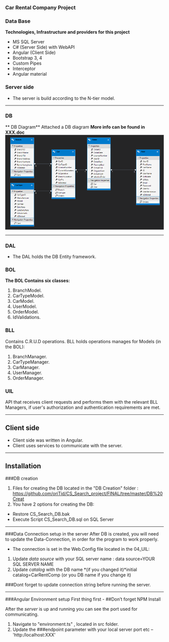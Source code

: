 
### Car Rental Company Project

### Data Base
**Technologies, Infrastructure and providers for this project**
* MS SQL Server
* C# (Server Side) with WebAPI
* Angular (Client Side)
* Bootstrap 3, 4
* Custom Pipes
* Interceptor
* Angular material

### Server side
* The server is build according to the N-tier model.

***
### DB
** DB  Diagram**
Attached a DB diagram 
**More info can be found in XXX.doc** 
 ![Screenshot]( DB-Diagram.PNG)
***
### DAL
* The DAL holds the DB Entity framework.

### BOL
**The BOL Contains six classes:** 
1. BranchModel.
2. CarTypeModel.
3. CarModel.
4. UserModel.
5. OrderModel.
6. IdValidations.

### BLL
Contains C.R.U.D operations.
BLL holds operations manages for Models (in the BOL):
1. BranchManager.
2. CarTypeManager.
3. CarManager.
4. UserManager.
5. OrderManager.

### UIL
API that receives client requests and performs them with the relevant BLL Managers, if user's authorization and authentication requirements are met.
 
***
## Client side
* Client side was written in Angular.
* Client uses services to communicate with the server.
 

***
## Installation
###DB creation
1. Files for creating the DB located in the "DB Creation" folder :        https://github.com/oriTid/CS_Search_project/FINAL/tree/master/DB%20Creat
2. You have 2 options for creating the DB:
* Restore CS_Search_DB.bak
* Execute Script CS_Search_DB.sql on SQL Server 
***

###Data Connection setup  in the server
After DB is created, you will need to update the Data-Connection,
in order for the program to work properly.

* The connection is set in the Web.Config file located in the 04_UIL:
1. Update *data source* with your SQL server name  : data source=YOUR SQL SERVER NAME
2. Update *catalog* with the DB name *(if you changed it)*initial catalog=CarRentComp (or you DB name if you change it)

###Dont forget to update connection string before running the server.
***

###Angular Environment setup
First thing first - ##Don’t forget NPM Install

After the *server* is up and running  you can see the port used for communicating.

1. Navigate to "environment.ts" , located in src folder.
2. Update the ###endpoint parameter with your local server port
etc – 'http:/localhost:XXX'

